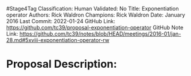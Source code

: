 #Stage4Tag
Classification:
Human Validated: No
Title: Exponentiation operator
Authors: Rick Waldron
Champions: Rick Waldron
Date: January 2016
Last Commit: 2022-01-24
GitHub Link: https://github.com/tc39/proposal-exponentiation-operator
GitHub Note Link: https://github.com/tc39/notes/blob/HEAD/meetings/2016-01/jan-28.md#5xviii-exponentiation-operator-rw

# Proposal Description:
